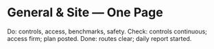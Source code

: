 # General & Site — One Page

Do: controls, access, benchmarks, safety.
Check: controls continuous; access firm; plan posted.
Done: routes clear; daily report started.
